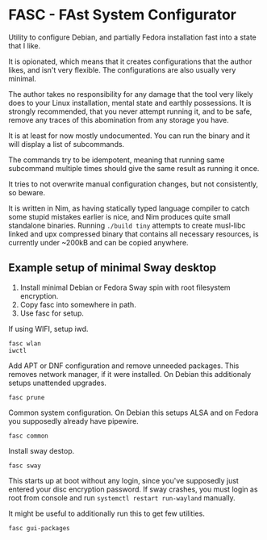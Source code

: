 # FASC - FAst System Configurator

Utility to configure Debian, and partially Fedora installation fast into a state that I like.

It is opionated, which means that it creates configurations that the author likes, and isn't very flexible.
The configurations are also usually very minimal.

The author takes no responsibility for any damage that the tool very likely does to your Linux installation, mental state and earthly possessions. It is strongly recommended, that you never attempt running it, and to be safe, remove any traces of this abomination from any storage you have.

It is at least for now mostly undocumented. You can run the binary and it will display a list of subcommands.

The commands try to be idempotent, meaning that running same subcommand multiple times should give the same result as running it once.

It tries to not overwrite manual configuration changes, but not consistently, so beware.

It is written in Nim, as having statically typed language compiler to catch some stupid mistakes earlier is nice, and Nim produces quite small standalone binaries. Running `./build tiny` attempts to create musl-libc linked and upx compressed binary that contains all necessary resources, is currently under ~200kB and can be copied anywhere.

## Example setup of minimal Sway desktop

1. Install minimal Debian or Fedora Sway spin with root filesystem encryption.
2. Copy fasc into somewhere in path.
3. Use fasc for setup.

If using WIFI, setup iwd.

	fasc wlan
	iwctl

Add APT or DNF configuration and remove unneeded packages. This removes network manager, if it were installed.
On Debian this additionaly setups unattended upgrades.

	fasc prune

Common system configuration. On Debian this setups ALSA and on Fedora you supposedly already have pipewire.

	fasc common

Install sway destop.

	fasc sway

This starts up at boot without any login, since you've supposedly just entered your disc encryption password.
If sway crashes, you must login as root from console and run `systemctl restart run-wayland` manually.

It might be useful to additionally run this to get few utilities.

	fasc gui-packages
